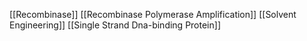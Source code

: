 [[Recombinase]]
[[Recombinase Polymerase Amplification]]
[[Solvent Engineering]]
[[Single Strand Dna-binding Protein]]
